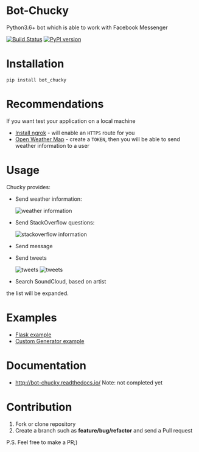 # Bot-Chucky

Python3.6+ bot which is able to work with Facebook Messenger

[![Build Status](https://travis-ci.org/MichaelYusko/Bot-Chucky.svg?branch=master)](https://travis-ci.org/MichaelYusko/Bot-Chucky)
[![PyPI version](https://badge.fury.io/py/bot_chucky.svg)](https://badge.fury.io/py/bot_chucky)

Installation
=================================
```
pip install bot_chucky  
```

Recommendations
=================================
If you want test your application on  a local machine
 * [Install ngrok](https://ngrok.com/download) - will enable an `HTTPS` route for you
 * [Open Weather Map](https://openweathermap.org/api) - create a `TOKEN`, then you will be able to send weather information to a user


Usage
=================================
Chucky provides:


 * Send weather information:


    ![weather information](https://user-images.githubusercontent.com/13191999/27537700-a042c802-5a7d-11e7-8c24-e05052d23f89.jpg)

 * Send StackOverflow questions:


    ![stackoverflow information](https://user-images.githubusercontent.com/13191999/27538451-ab80a790-5a80-11e7-8406-7558d614708a.jpg)
 * Send message
 * Send tweets


    ![tweets](https://user-images.githubusercontent.com/13191999/27773370-d1e1fb14-5f80-11e7-8f95-1c9c88bab37d.jpg)
    ![tweets](https://user-images.githubusercontent.com/13191999/27773371-d318538e-5f80-11e7-9ba3-04bec11f50c3.jpg)
 * Search SoundCloud, based on artist

the list will be expanded.

Examples
=================================
 * [Flask example](https://github.com/MichaelYusko/Bot-Chucky/blob/master/examples/flask_example.py)
 * [Custom Generator example](https://github.com/MichaelYusko/Bot-Chucky/blob/master/examples/custom_generator_example.py)


Documentation
=================================
 * http://bot-chucky.readthedocs.io/
 Note: not completed yet

Contribution
=================================
1. Fork or clone repository
2. Create a branch such as **feature/bug/refactor** and send a Pull request

P.S. Feel free to make a PR;)
